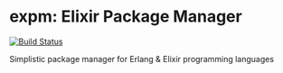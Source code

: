 # expm: Elixir Package Manager
[![Build Status](https://secure.travis-ci.org/yrashk/expm.png)](http://travis-ci.org/yrashk/expm)

Simplistic package manager for Erlang & Elixir programming languages
